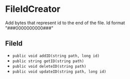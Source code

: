 # FileIdCreator
Add bytes that represent id to the end of the file. Id format "###0000000000###" 


## FileId
* `public void addID(string path, long id)`
* `public string getID(string path)`
* `public void deleteID(string path)`
* `public void updateID(string path, long id)`
